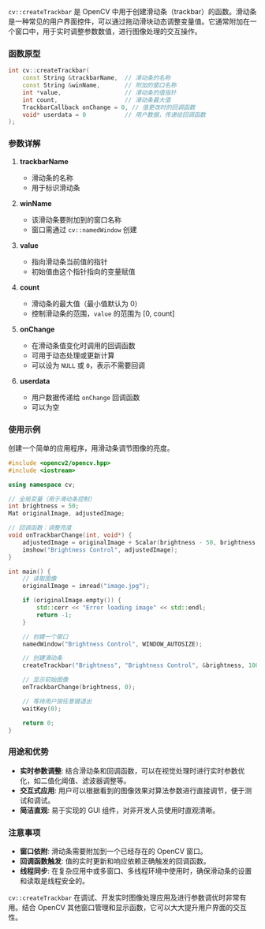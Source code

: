 `cv::createTrackbar` 是 OpenCV 中用于创建滑动条（trackbar）的函数。滑动条是一种常见的用户界面控件，可以通过拖动滑块动态调整变量值。它通常附加在一个窗口中，用于实时调整参数数值，进行图像处理的交互操作。

### 函数原型

```cpp
int cv::createTrackbar(
    const String &trackbarName,  // 滑动条的名称
    const String &winName,       // 附加的窗口名称
    int *value,                  // 滑动条的值指针
    int count,                   // 滑动条最大值
    TrackbarCallback onChange = 0, // 值更改时的回调函数
    void* userdata = 0           // 用户数据，传递给回调函数
);
```

### 参数详解

1. **trackbarName**
   - 滑动条的名称
   - 用于标识滑动条

2. **winName**
   - 该滑动条要附加到的窗口名称
   - 窗口需通过 `cv::namedWindow` 创建

3. **value**
   - 指向滑动条当前值的指针
   - 初始值由这个指针指向的变量赋值

4. **count**
   - 滑动条的最大值（最小值默认为 0）
   - 控制滑动条的范围，`value` 的范围为 [0, count]

5. **onChange**
   - 在滑动条值变化时调用的回调函数
   - 可用于动态处理或更新计算
   - 可以设为 `NULL` 或 `0`，表示不需要回调

6. **userdata**
   - 用户数据传递给 `onChange` 回调函数
   - 可以为空

### 使用示例

创建一个简单的应用程序，用滑动条调节图像的亮度。

```cpp
#include <opencv2/opencv.hpp>
#include <iostream>

using namespace cv;

// 全局变量（用于滑动条控制）
int brightness = 50;
Mat originalImage, adjustedImage;

// 回调函数：调整亮度
void onTrackbarChange(int, void*) {
    adjustedImage = originalImage + Scalar(brightness - 50, brightness - 50, brightness - 50);
    imshow("Brightness Control", adjustedImage);
}

int main() {
    // 读取图像
    originalImage = imread("image.jpg");

    if (originalImage.empty()) {
        std::cerr << "Error loading image" << std::endl;
        return -1;
    }

    // 创建一个窗口
    namedWindow("Brightness Control", WINDOW_AUTOSIZE);

    // 创建滑动条
    createTrackbar("Brightness", "Brightness Control", &brightness, 100, onTrackbarChange);

    // 显示初始图像
    onTrackbarChange(brightness, 0);

    // 等待用户按任意键退出
    waitKey(0);

    return 0;
}
```

### 用途和优势

- **实时参数调整**: 结合滑动条和回调函数，可以在视觉处理时进行实时参数优化，如二值化阈值、滤波器调整等。
- **交互式应用**: 用户可以根据看到的图像效果对算法参数进行直接调节，便于测试和调试。
- **简洁直观**: 易于实现的 GUI 组件，对非开发人员使用时直观清晰。

### 注意事项

- **窗口依附**: 滑动条需要附加到一个已经存在的 OpenCV 窗口。
- **回调函数触发**: 值的实时更新和响应依赖正确触发的回调函数。
- **线程同步**: 在复杂应用中或多窗口、多线程环境中使用时，确保滑动条的设置和读取是线程安全的。

`cv::createTrackbar` 在调试、开发实时图像处理应用及进行参数调优时非常有用。结合 OpenCV 其他窗口管理和显示函数，它可以大大提升用户界面的交互性。